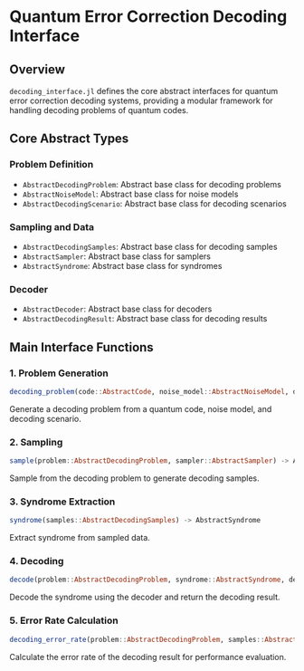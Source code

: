 # Quantum Error Correction Decoding Interface

## Overview

`decoding_interface.jl` defines the core abstract interfaces for quantum error correction decoding systems, providing a modular framework for handling decoding problems of quantum codes.

## Core Abstract Types

### Problem Definition
- `AbstractDecodingProblem`: Abstract base class for decoding problems
- `AbstractNoiseModel`: Abstract base class for noise models  
- `AbstractDecodingScenario`: Abstract base class for decoding scenarios

### Sampling and Data
- `AbstractDecodingSamples`: Abstract base class for decoding samples
- `AbstractSampler`: Abstract base class for samplers
- `AbstractSyndrome`: Abstract base class for syndromes

### Decoder
- `AbstractDecoder`: Abstract base class for decoders
- `AbstractDecodingResult`: Abstract base class for decoding results

## Main Interface Functions

### 1. Problem Generation
```julia
decoding_problem(code::AbstractCode, noise_model::AbstractNoiseModel, decoding_scenario::AbstractDecodingScenario) -> AbstractDecodingProblem
```
Generate a decoding problem from a quantum code, noise model, and decoding scenario.

### 2. Sampling
```julia
sample(problem::AbstractDecodingProblem, sampler::AbstractSampler) -> AbstractDecodingSamples
```
Sample from the decoding problem to generate decoding samples.

### 3. Syndrome Extraction
```julia
syndrome(samples::AbstractDecodingSamples) -> AbstractSyndrome
```
Extract syndrome from sampled data.

### 4. Decoding
```julia
decode(problem::AbstractDecodingProblem, syndrome::AbstractSyndrome, decoder::AbstractDecoder) -> AbstractDecodingResult
```
Decode the syndrome using the decoder and return the decoding result.

### 5. Error Rate Calculation
```julia
decoding_error_rate(problem::AbstractDecodingProblem, samples::AbstractDecodingSamples, decoding_result::AbstractDecodingResult) -> Float64
```
Calculate the error rate of the decoding result for performance evaluation.
